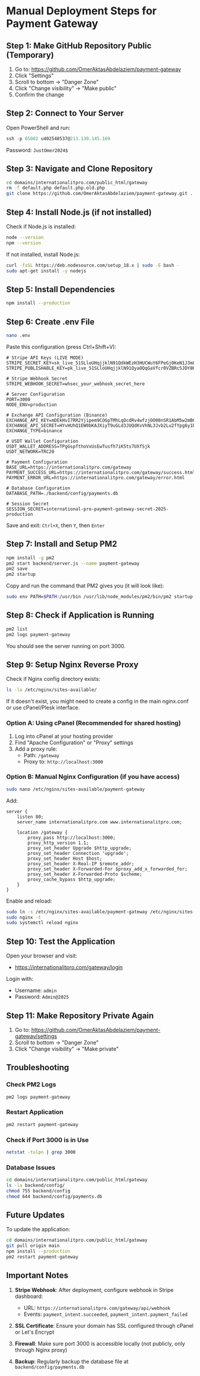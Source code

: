 # Manual Deployment Steps for Payment Gateway

## Step 1: Make GitHub Repository Public (Temporary)
1. Go to: https://github.com/OmerAktasAbdelaziem/payment-gateway
2. Click "Settings"
3. Scroll to bottom → "Danger Zone"
4. Click "Change visibility" → "Make public"
5. Confirm the change

## Step 2: Connect to Your Server
Open PowerShell and run:
```powershell
ssh -p 65002 u402548537@213.130.145.169
```
Password: `JustOmer2024$`

## Step 3: Navigate and Clone Repository
```bash
cd domains/internationalitpro.com/public_html/gateway
rm -f default.php default.php.old.php
git clone https://github.com/OmerAktasAbdelaziem/payment-gateway.git .
```

## Step 4: Install Node.js (if not installed)
Check if Node.js is installed:
```bash
node --version
npm --version
```

If not installed, install Node.js:
```bash
curl -fsSL https://deb.nodesource.com/setup_18.x | sudo -E bash -
sudo apt-get install -y nodejs
```

## Step 5: Install Dependencies
```bash
npm install --production
```

## Step 6: Create .env File
```bash
nano .env
```

Paste this configuration (press Ctrl+Shift+V):
```env
# Stripe API Keys (LIVE MODE)
STRIPE_SECRET_KEY=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
STRIPE_PUBLISHABLE_KEY=pk_live_51SLloUHqjjklN91QyaOQqGaVfcr0VZBRc5JDY8KhpU2BYEZn7FHhGHjojcN9BfWLCMNigRFrXQcOSJwHgRvhBEMI00YjU7fzAl

# Stripe Webhook Secret  
STRIPE_WEBHOOK_SECRET=whsec_your_webhook_secret_here

# Server Configuration
PORT=3000
NODE_ENV=production

# Exchange API Configuration (Binance)
EXCHANGE_API_KEY=mDEkHvI7RR2Yjipem9COGpTMhLqOcdRv4wfzjOO08nSR1AbM5w2mB6QF3fCoeJPT
EXCHANGE_API_SECRET=HYvHUhQ1EW0bKAJXiyT9uGLd3JUQdKvVhNL3Jvb2Lu2fYpg6y1bnFYDXPxemzGPA
EXCHANGE_TYPE=binance

# USDT Wallet Configuration
USDT_WALLET_ADDRESS=TPgGspfthoVxUsEwTusfh7iK5ts7UXfSjk
USDT_NETWORK=TRC20

# Payment Configuration
BASE_URL=https://internationalitpro.com/gateway
PAYMENT_SUCCESS_URL=https://internationalitpro.com/gateway/success.html
PAYMENT_ERROR_URL=https://internationalitpro.com/gateway/error.html

# Database Configuration
DATABASE_PATH=./backend/config/payments.db

# Session Secret
SESSION_SECRET=international-pro-payment-gateway-secret-2025-production
```

Save and exit: `Ctrl+X`, then `Y`, then `Enter`

## Step 7: Install and Setup PM2
```bash
npm install -g pm2
pm2 start backend/server.js --name payment-gateway
pm2 save
pm2 startup
```

Copy and run the command that PM2 gives you (it will look like):
```bash
sudo env PATH=$PATH:/usr/bin /usr/lib/node_modules/pm2/bin/pm2 startup systemd -u u402548537 --hp /home/u402548537
```

## Step 8: Check if Application is Running
```bash
pm2 list
pm2 logs payment-gateway
```

You should see the server running on port 3000.

## Step 9: Setup Nginx Reverse Proxy

Check if Nginx config directory exists:
```bash
ls -la /etc/nginx/sites-available/
```

If it doesn't exist, you might need to create a config in the main nginx.conf or use cPanel/Plesk interface.

### Option A: Using cPanel (Recommended for shared hosting)
1. Log into cPanel at your hosting provider
2. Find "Apache Configuration" or "Proxy" settings
3. Add a proxy rule:
   - Path: `/gateway`
   - Proxy to: `http://localhost:3000`

### Option B: Manual Nginx Configuration (if you have access)
```bash
sudo nano /etc/nginx/sites-available/payment-gateway
```

Add:
```nginx
server {
    listen 80;
    server_name internationalitpro.com www.internationalitpro.com;

    location /gateway {
        proxy_pass http://localhost:3000;
        proxy_http_version 1.1;
        proxy_set_header Upgrade $http_upgrade;
        proxy_set_header Connection 'upgrade';
        proxy_set_header Host $host;
        proxy_set_header X-Real-IP $remote_addr;
        proxy_set_header X-Forwarded-For $proxy_add_x_forwarded_for;
        proxy_set_header X-Forwarded-Proto $scheme;
        proxy_cache_bypass $http_upgrade;
    }
}
```

Enable and reload:
```bash
sudo ln -s /etc/nginx/sites-available/payment-gateway /etc/nginx/sites-enabled/
sudo nginx -t
sudo systemctl reload nginx
```

## Step 10: Test the Application

Open your browser and visit:
- https://internationalitpro.com/gateway/login

Login with:
- Username: `admin`
- Password: `Admin@2025`

## Step 11: Make Repository Private Again
1. Go to: https://github.com/OmerAktasAbdelaziem/payment-gateway/settings
2. Scroll to bottom → "Danger Zone"
3. Click "Change visibility" → "Make private"

## Troubleshooting

### Check PM2 Logs
```bash
pm2 logs payment-gateway
```

### Restart Application
```bash
pm2 restart payment-gateway
```

### Check if Port 3000 is in Use
```bash
netstat -tulpn | grep 3000
```

### Database Issues
```bash
cd domains/internationalitpro.com/public_html/gateway
ls -la backend/config/
chmod 755 backend/config
chmod 644 backend/config/payments.db
```

## Future Updates

To update the application:
```bash
cd domains/internationalitpro.com/public_html/gateway
git pull origin main
npm install --production
pm2 restart payment-gateway
```

## Important Notes

1. **Stripe Webhook**: After deployment, configure webhook in Stripe dashboard:
   - URL: `https://internationalitpro.com/gateway/api/webhook`
   - Events: `payment_intent.succeeded`, `payment_intent.payment_failed`

2. **SSL Certificate**: Ensure your domain has SSL configured through cPanel or Let's Encrypt

3. **Firewall**: Make sure port 3000 is accessible locally (not publicly, only through Nginx proxy)

4. **Backup**: Regularly backup the database file at `backend/config/payments.db`
